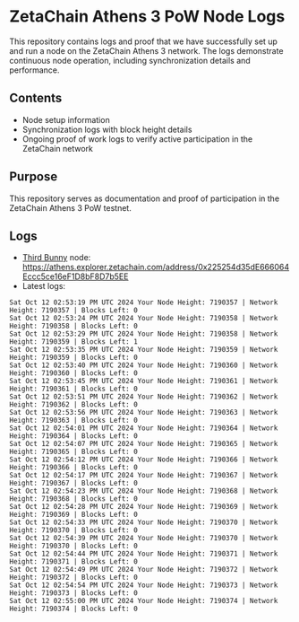 # ZetaChain Athens 3 PoW Node Logs
This repository contains logs and proof that we have successfully set up and run a node on the ZetaChain Athens 3 network. The logs demonstrate continuous node operation, including synchronization details and performance.

## Contents
- Node setup information
- Synchronization logs with block height details
- Ongoing proof of work logs to verify active participation in the ZetaChain network

## Purpose
This repository serves as documentation and proof of participation in the ZetaChain Athens 3 PoW testnet.

## Logs

- [Third Bunny](https://thirdbunny.xyz/) node: https://athens.explorer.zetachain.com/address/0x225254d35dE666064Eccc5ce16eF1D8bF8D7b5EE
- Latest logs:
```
Sat Oct 12 02:53:19 PM UTC 2024 Your Node Height: 7190357 | Network Height: 7190357 | Blocks Left: 0
Sat Oct 12 02:53:24 PM UTC 2024 Your Node Height: 7190358 | Network Height: 7190358 | Blocks Left: 0
Sat Oct 12 02:53:29 PM UTC 2024 Your Node Height: 7190358 | Network Height: 7190359 | Blocks Left: 1
Sat Oct 12 02:53:35 PM UTC 2024 Your Node Height: 7190359 | Network Height: 7190359 | Blocks Left: 0
Sat Oct 12 02:53:40 PM UTC 2024 Your Node Height: 7190360 | Network Height: 7190360 | Blocks Left: 0
Sat Oct 12 02:53:45 PM UTC 2024 Your Node Height: 7190361 | Network Height: 7190361 | Blocks Left: 0
Sat Oct 12 02:53:51 PM UTC 2024 Your Node Height: 7190362 | Network Height: 7190362 | Blocks Left: 0
Sat Oct 12 02:53:56 PM UTC 2024 Your Node Height: 7190363 | Network Height: 7190363 | Blocks Left: 0
Sat Oct 12 02:54:01 PM UTC 2024 Your Node Height: 7190364 | Network Height: 7190364 | Blocks Left: 0
Sat Oct 12 02:54:07 PM UTC 2024 Your Node Height: 7190365 | Network Height: 7190365 | Blocks Left: 0
Sat Oct 12 02:54:12 PM UTC 2024 Your Node Height: 7190366 | Network Height: 7190366 | Blocks Left: 0
Sat Oct 12 02:54:17 PM UTC 2024 Your Node Height: 7190367 | Network Height: 7190367 | Blocks Left: 0
Sat Oct 12 02:54:23 PM UTC 2024 Your Node Height: 7190368 | Network Height: 7190368 | Blocks Left: 0
Sat Oct 12 02:54:28 PM UTC 2024 Your Node Height: 7190369 | Network Height: 7190369 | Blocks Left: 0
Sat Oct 12 02:54:33 PM UTC 2024 Your Node Height: 7190370 | Network Height: 7190370 | Blocks Left: 0
Sat Oct 12 02:54:39 PM UTC 2024 Your Node Height: 7190370 | Network Height: 7190370 | Blocks Left: 0
Sat Oct 12 02:54:44 PM UTC 2024 Your Node Height: 7190371 | Network Height: 7190371 | Blocks Left: 0
Sat Oct 12 02:54:49 PM UTC 2024 Your Node Height: 7190372 | Network Height: 7190372 | Blocks Left: 0
Sat Oct 12 02:54:54 PM UTC 2024 Your Node Height: 7190373 | Network Height: 7190373 | Blocks Left: 0
Sat Oct 12 02:55:00 PM UTC 2024 Your Node Height: 7190374 | Network Height: 7190374 | Blocks Left: 0
```
